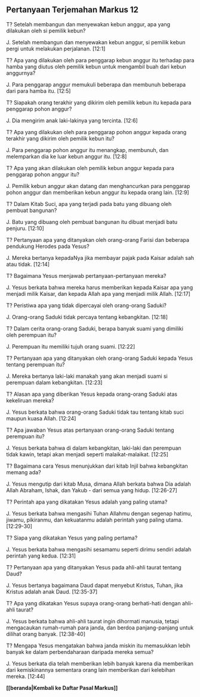 ## Pertanyaan Terjemahan Markus 12 ##

T? Setelah membangun dan menyewakan kebun anggur, apa yang dilakukan oleh si pemilik kebun?

J. Setelah membangun dan menyewakan kebun anggur, si pemilik kebun pergi untuk melakukan perjalanan. [12:1]

T? Apa yang dilakukan oleh para penggarap kebun anggur itu terhadap para hamba yang diutus oleh pemilik kebun untuk mengambil buah dari kebun anggurnya?

J. Para penggarap anggur memukuli beberapa dan membunuh beberapa dari para hamba itu. [12:5]

T? Siapakah orang terakhir yang dikirim oleh pemilik kebun itu kepada para penggarap pohon anggur?

J. Dia mengirim anak laki-lakinya yang tercinta. [12:6]

T? Apa yang dilakukan oleh para penggarap pohon anggur kepada orang terakhir yang dikirim oleh pemilik kebun itu?

J. Para penggarap pohon anggur itu menangkap, membunuh, dan melemparkan dia ke luar kebun anggur itu. [12:8]

T? Apa yang akan dilakukan oleh pemilik kebun anggur kepada para penggarap pohon anggur itu?

J. Pemilik kebun anggur akan datang dan menghancurkan para penggarap pohon anggur dan memberikan kebun anggur itu kepada orang lain. [12:9]

T? Dalam Kitab Suci, apa yang terjadi pada batu yang dibuang oleh pembuat bangunan?

J. Batu yang dibuang oleh pembuat bangunan itu dibuat menjadi batu penjuru. [12:10]

T? Pertanyaan apa yang ditanyakan oleh orang-orang Farisi dan beberapa pendukung Herodes pada Yesus?

J. Mereka bertanya kepadaNya jika membayar pajak pada Kaisar adalah sah atau tidak. [12:14]

T? Bagaimana Yesus menjawab pertanyaan-pertanyaan mereka?

J. Yesus berkata bahwa mereka harus memberikan kepada Kaisar apa yang menjadi milik Kaisar, dan kepada Allah apa yang menjadi milik Allah. [12:17]

T? Peristiwa apa yang tidak dipercayai oleh orang-orang Saduki?

J. Orang-orang Saduki tidak percaya tentang kebangkitan. [12:18]

T? Dalam cerita orang-orang Saduki, berapa banyak suami yang dimiliki oleh perempuan itu?

J. Perempuan itu memiliki tujuh orang suami. [12:22]

T? Pertanyaan apa yang ditanyakan oleh orang-orang Saduki kepada Yesus tentang perempuan itu?

J. Mereka bertanya laki-laki manakah yang akan menjadi suami si perempuan dalam kebangkitan. [12:23]

T? Alasan apa yang diberikan Yesus kepada orang-orang Saduki atas kekeliruan mereka?

J. Yesus berkata bahwa orang-orang Saduki tidak tau tentang kitab suci maupun kuasa Allah. [12:24]

T? Apa jawaban Yesus atas pertanyaan orang-orang Saduki tentang perempuan itu?

J. Yesus berkata bahwa di dalam kebangkitan, laki-laki dan perempuan tidak kawin, tetapi akan menjadi seperti malaikat-malaikat. [12:25]

T? Bagaimana cara Yesus menunjukkan dari kitab Injil bahwa kebangkitan memang ada?

J. Yesus mengutip dari kitab Musa, dimana Allah berkata bahwa Dia adalah Allah Abraham, Ishak, dan Yakub - dari semua yang hidup. [12:26-27]

T? Perintah apa yang dikatakan Yesus adalah yang paling utama?

J. Yesus berkata bahwa mengasihi Tuhan Allahmu dengan segenap hatimu, jiwamu, pikiranmu, dan kekuatanmu adalah perintah yang paling utama. [12:29-30]

T? Siapa yang dikatakan Yesus yang paling pertama?

J. Yesus berkata bahwa mengasihi sesamamu seperti dirimu sendiri adalah perintah yang kedua. [12:31]

T? Pertanyaan apa yang ditanyakan Yesus pada ahli-ahli taurat tentang Daud?

J. Yesus bertanya bagaimana Daud dapat menyebut Kristus, Tuhan, jika Kristus adalah anak Daud. [12:35-37]

T? Apa yang dikatakan Yesus supaya orang-orang berhati-hati dengan ahli-ahli taurat?

J. Yesus berkata bahwa ahli-ahli taurat ingin dihormati manusia, tetapi mengacaukan rumah-rumah para janda, dan berdoa panjang-panjang untuk dilihat orang banyak. [12:38-40]

T? Mengapa Yesus mengatakan bahwa janda miskin itu memasukkan lebih banyak ke dalam perbendaharaan daripada mereka semua?

J. Yesus berkata dia telah memberikan lebih banyak karena dia memberikan dari kemiskinannya sementara orang lain memberikan dari kelebihan mereka. [12:44]

__[[beranda|Kembali ke Daftar Pasal Markus]]__

